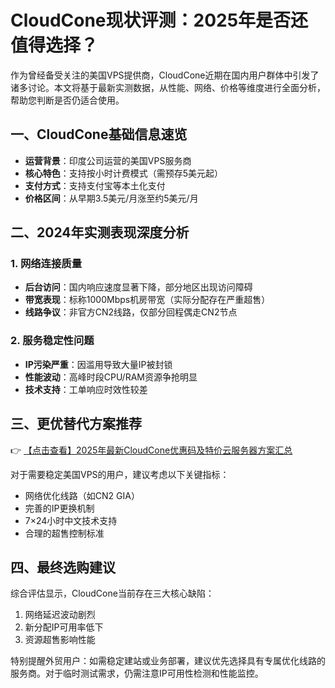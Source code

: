 # CloudCone现状评测：2025年是否还值得选择？

作为曾经备受关注的美国VPS提供商，CloudCone近期在国内用户群体中引发了诸多讨论。本文将基于最新实测数据，从性能、网络、价格等维度进行全面分析，帮助您判断是否仍适合使用。

## 一、CloudCone基础信息速览

- **运营背景**：印度公司运营的美国VPS服务商
- **核心特色**：支持按小时计费模式（需预存5美元起）
- **支付方式**：支持支付宝等本土化支付
- **价格区间**：从早期3.5美元/月涨至约5美元/月

## 二、2024年实测表现深度分析

### 1. 网络连接质量
- **后台访问**：国内响应速度显著下降，部分地区出现访问障碍
- **带宽表现**：标称1000Mbps机房带宽（实际分配存在严重超售）
- **线路争议**：非官方CN2线路，仅部分回程偶走CN2节点

### 2. 服务稳定性问题
- **IP污染严重**：因滥用导致大量IP被封锁
- **性能波动**：高峰时段CPU/RAM资源争抢明显
- **技术支持**：工单响应时效性较差

## 三、更优替代方案推荐

👉 [【点击查看】2025年最新CloudCone优惠码及特价云服务器方案汇总](https://bit.ly/Cloudcone)

对于需要稳定美国VPS的用户，建议考虑以下关键指标：
- 网络优化线路（如CN2 GIA）
- 完善的IP更换机制
- 7×24小时中文技术支持
- 合理的超售控制标准

## 四、最终选购建议

综合评估显示，CloudCone当前存在三大核心缺陷：
1. 网络延迟波动剧烈
2. 新分配IP可用率低下
3. 资源超售影响性能

特别提醒外贸用户：如需稳定建站或业务部署，建议优先选择具有专属优化线路的服务商。对于临时测试需求，仍需注意IP可用性检测和性能监控。